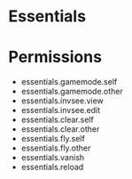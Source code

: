 # Essentials

# Permissions

- essentials.gamemode.self
- essentials.gamemode.other
- essentials.invsee.view
- essentials.invsee.edit
- essentials.clear.self
- essentials.clear.other
- essentials.fly.self
- essentials.fly.other
- essentials.vanish
- essentials.reload